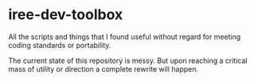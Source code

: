 # iree-dev-toolbox
All the scripts and things that I found useful without regard for meeting coding standards or portability.

The current state of this repository is messy. But upon reaching a critical mass of utility or direction a complete rewrite will happen.

